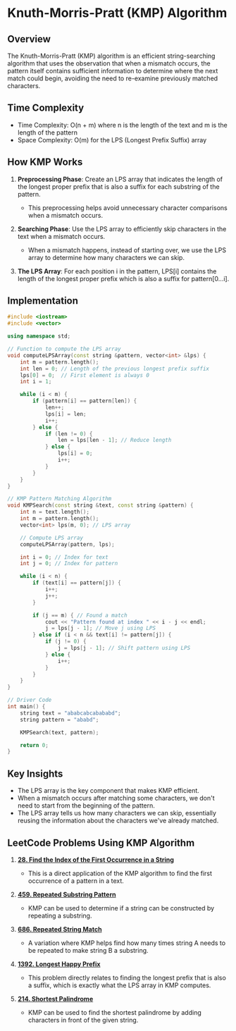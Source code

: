 # Knuth-Morris-Pratt (KMP) Algorithm

## Overview
The Knuth-Morris-Pratt (KMP) algorithm is an efficient string-searching algorithm that uses the observation that when a mismatch occurs, the pattern itself contains sufficient information to determine where the next match could begin, avoiding the need to re-examine previously matched characters.

## Time Complexity
- Time Complexity: O(n + m) where n is the length of the text and m is the length of the pattern
- Space Complexity: O(m) for the LPS (Longest Prefix Suffix) array

## How KMP Works

1. **Preprocessing Phase**: Create an LPS array that indicates the length of the longest proper prefix that is also a suffix for each substring of the pattern.
   - This preprocessing helps avoid unnecessary character comparisons when a mismatch occurs.

2. **Searching Phase**: Use the LPS array to efficiently skip characters in the text when a mismatch occurs.
   - When a mismatch happens, instead of starting over, we use the LPS array to determine how many characters we can skip.

3. **The LPS Array**: For each position i in the pattern, LPS[i] contains the length of the longest proper prefix which is also a suffix for pattern[0...i].

## Implementation

```cpp
#include <iostream>
#include <vector>

using namespace std;

// Function to compute the LPS array
void computeLPSArray(const string &pattern, vector<int> &lps) {
    int m = pattern.length();
    int len = 0; // Length of the previous longest prefix suffix
    lps[0] = 0;  // First element is always 0
    int i = 1;

    while (i < m) {
        if (pattern[i] == pattern[len]) {
            len++;
            lps[i] = len;
            i++;
        } else {
            if (len != 0) {
                len = lps[len - 1]; // Reduce length
            } else {
                lps[i] = 0;
                i++;
            }
        }
    }
}

// KMP Pattern Matching Algorithm
void KMPSearch(const string &text, const string &pattern) {
    int n = text.length();
    int m = pattern.length();
    vector<int> lps(m, 0); // LPS array

    // Compute LPS array
    computeLPSArray(pattern, lps);

    int i = 0; // Index for text
    int j = 0; // Index for pattern

    while (i < n) {
        if (text[i] == pattern[j]) {
            i++;
            j++;
        }

        if (j == m) { // Found a match
            cout << "Pattern found at index " << i - j << endl;
            j = lps[j - 1]; // Move j using LPS
        } else if (i < n && text[i] != pattern[j]) {
            if (j != 0) {
                j = lps[j - 1]; // Shift pattern using LPS
            } else {
                i++;
            }
        }
    }
}

// Driver Code
int main() {
    string text = "ababcabcabababd";
    string pattern = "ababd";

    KMPSearch(text, pattern);

    return 0;
}
```

## Key Insights
- The LPS array is the key component that makes KMP efficient.
- When a mismatch occurs after matching some characters, we don't need to start from the beginning of the pattern.
- The LPS array tells us how many characters we can skip, essentially reusing the information about the characters we've already matched.

## LeetCode Problems Using KMP Algorithm

1. **[28. Find the Index of the First Occurrence in a String](https://leetcode.com/problems/find-the-index-of-the-first-occurrence-in-a-string/)**
   - This is a direct application of the KMP algorithm to find the first occurrence of a pattern in a text.

2. **[459. Repeated Substring Pattern](https://leetcode.com/problems/repeated-substring-pattern/)**
   - KMP can be used to determine if a string can be constructed by repeating a substring.

3. **[686. Repeated String Match](https://leetcode.com/problems/repeated-string-match/)**
   - A variation where KMP helps find how many times string A needs to be repeated to make string B a substring.

4. **[1392. Longest Happy Prefix](https://leetcode.com/problems/longest-happy-prefix/)**
   - This problem directly relates to finding the longest prefix that is also a suffix, which is exactly what the LPS array in KMP computes.

5. **[214. Shortest Palindrome](https://leetcode.com/problems/shortest-palindrome/)**
   - KMP can be used to find the shortest palindrome by adding characters in front of the given string.
